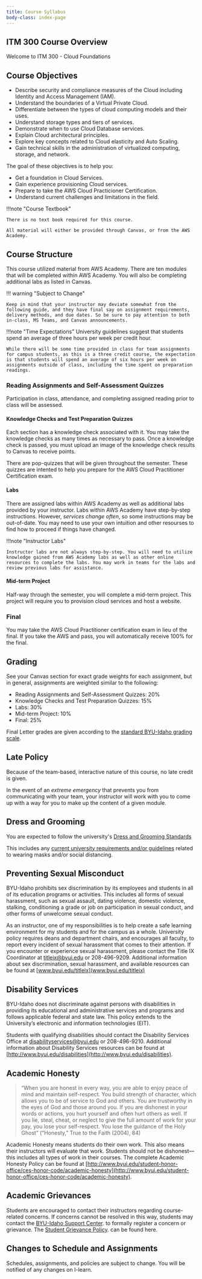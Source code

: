 ```yaml
---
title: Course Syllabus
body-class: index-page
---
```


## ITM 300 Course Overview

Welcome to ITM 300 - Cloud Foundations

## Course Objectives


* Describe security and compliance measures of the Cloud including Identity and Access Management (IAM).
* Understand the boundaries of a Virtual Private Cloud.
* Differentiate between the types of cloud computing models and their uses.
* Understand storage types and tiers of services.
* Demonstrate when to use Cloud Database services.
* Explain Cloud architectural principles.
* Explore key concepts related to Cloud elasticity and Auto Scaling.
* Gain technical skills in the administration of virtualized computing, storage, and network.


The goal of these objectives is to help you: 

* Get a foundation in Cloud Services.
* Gain experience provisioning Cloud services.
* Prepare to take the AWS Cloud Practicioner Certification.
* Understand current challenges and limitations in the field.

!!!note "Course Textbook"

	There is no text book required for this course.

	All material will either be provided through Canvas, or from the AWS Academy.

## Course Structure

This course utilized material from AWS Academy. There are ten modules that will be completed within AWS Academy. You will also be completing additional labs as listed in Canvas.

!!! warning "Subject to Change"
	
	Keep in mind that your instructor may deviate somewhat from the following guide, and they have final say on assignment requirements, delivery methods, and due dates. So be sure to pay attention to both in-class, MS Teams, and Canvas announcements.

!!!note "Time Expectations" 
	University guidelines suggest that students spend an average of three hours per week per credit hour.

	While there will be some time provided in class for team assignments for campus students, as this is a three credit course, the expectation is that students will spend an average of six hours per week on assignments outside of class, including the time spent on preparation readings.



### Reading Assignments and Self-Assessment Quizzes

Participation in class, attendance, and completing assigned reading prior to class will be assessed.

#### Knowledge Checks and Test Preparation Quizzes

Each section has a knowledge check associated with it. You may take the knowledge checks as many times as necessary to pass. Once a knowledge check is passed, you must upload an image of the knowledge check results to Canvas to receive points.

There are pop-quizzes that will be given throughout the semester. These quizzes are intented to help you prepare for the AWS Cloud Practitioner Certification exam.

#### Labs

There are assigned labs within AWS Academy as well as additional labs provided by your instructor. Labs within AWS Academy have step-by-step instructions. However, *services change often*, so some instructions may be out-of-date. You may need to use your own intuition and other resourses to find how to proceed if things have changed.

!!!note "Instructor Labs"

	Instructor labs are not always step-by-step. You will need to utilize knowledge gained from AWS Academy labs as well as other online resources to complete the labs. You may work in teams for the labs and review previous labs for assistance.


#### Mid-term Project

Half-way through the semester, you will complete a mid-term project. This project will require you to provision cloud services and host a website. 


### Final

You may take the AWS Cloud Practitioner certification exam in lieu of the final. If you take the AWS and pass, you will automatically receive 100% for the final. 

## Grading

See your Canvas section for exact grade weights for each assignment, but in general, assignments are weighted similar to the following:

 * Reading Assignments and Self-Assessment Quizzes: 20%
 * Knowledge Checks and Test Preparation Quizzes: 15%
 * Labs: 30%
 * Mid-term Project: 10%
 * Final: 25%

Final Letter grades are given according to the [standard BYU-Idaho grading scale](https://www.byui.edu/student-records/grades/grading-system).

## Late Policy

Because of the team-based, interactive nature of this course, no late credit is given. 

In the event of an *extreme emergency* that prevents you from communicating with your team, your instructor will work with you to come up with a way for you to make up the content of a given module.

## Dress and Grooming

You are expected to follow the university's [Dress and Grooming Standards](http://www.byui.edu/student-honor-office/ces-honor-code/dress-and-grooming)

This includes any [current university requirements and/or guidelines](https://www.byui.edu/covid-19-updates) related to wearing masks and/or social distancing.


## Preventing Sexual Misconduct

BYU-Idaho prohibits sex discrimination by its employees and students in all of its education programs or activities. This includes all forms of sexual harassment, such as sexual assault, dating violence, domestic violence, stalking, conditioning a grade or job on participation in sexual conduct, and other forms of unwelcome sexual conduct.

As an instructor, one of my responsibilities is to help create a safe learning environment for my students and for the campus as a whole. University policy requires deans and department chairs, and encourages all faculty, to report every incident of sexual harassment that comes to their attention. If you encounter or experience sexual harassment, please contact the Title IX Coordinator at [titleix@byui.edu](mailto:titleix@byui.edu) or 208-496-9209. Additional information about sex discrimination, sexual harassment, and available resources can be found at [www.byui.edu/titleix](www.byui.edu/titleix)

## Disability Services

BYU-Idaho does not discriminate against persons with disabilities in providing its educational and administrative services and programs and follows applicable federal and state law. This policy extends to the University’s electronic and information technologies (EIT).

Students with qualifying disabilities should contact the Disability Services Office at disabilityservices@byui.edu or 208-496-9210. Additional information about Disability Services resources can be found at [http://www.byui.edu/disabilities](http://www.byui.edu/disabilities).

## Academic Honesty

> “When you are honest in every way, you are able to enjoy peace of mind and maintain self-respect. You build strength of character, which allows you to be of service to God and others. You are trustworthy in the eyes of God and those around you. If you are dishonest in your words or actions, you hurt yourself and often hurt others as well. If you lie, steal, cheat, or neglect to give the full amount of work for your pay, you lose your self-respect. You lose the guidance of the Holy Ghost” (“Honesty,” True to the Faith (2004), 84)

Academic Honesty means students do their own work. This also means their instructors will evaluate that work. Students should not be dishonest—this includes all types of work in their courses. The complete Academic Honesty Policy can be found at [http://www.byui.edu/student-honor-office/ces-honor-code/academic-honesty](http://www.byui.edu/student-honor-office/ces-honor-code/academic-honesty).

## Academic Grievances

Students are encouraged to contact their instructors regarding course-related concerns. If concerns cannot be resolved in this way, students may contact the [BYU-Idaho Support Center](http://www.byui.edu/contact-us). to formally register a concern or grievance. The [Student Grievance Policy](https://content.byui.edu/integ/gen/d42e66fd-6e72-448f-a4c2-4d88a4ed26d2/0/Final%20Student%20Grievance%20Policy%20-%20catalog%20version.docx). can be found here.

## Changes to Schedule and Assignments

Schedules, assignments, and policies are subject to change. You will be notified of any changes on I-learn.
